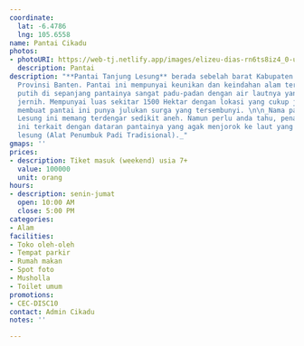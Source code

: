 ```yaml
---
coordinate:
  lat: -6.4786
  lng: 105.6558
name: Pantai Cikadu
photos:
- photoURI: https://web-tj.netlify.app/images/elizeu-dias-rn6ts8iz4_0-unsplash.jpg
  description: Pantai
description: "**Pantai Tanjung Lesung** berada sebelah barat Kabupaten Pandeglang,
  Provinsi Banten. Pantai ini mempunyai keunikan dan keindahan alam tersendiri. Pasir
  putih di sepanjang pantainya sangat padu-padan dengan air lautnya yang terlihat
  jernih. Mempunyai luas sekitar 1500 Hektar dengan lokasi yang cukup jauh dan tersembunyi
  membuat pantai ini punya julukan surga yang tersembunyi. \n\n_Nama pantai Tanjung
  Lesung ini memang terdengar sedikit aneh. Namun perlu anda tahu, penamaan pantai
  ini terkait dengan dataran pantainya yang agak menjorok ke laut yang terlihat mirip
  lesung (Alat Penumbuk Padi Tradisional)._"
gmaps: ''
prices:
- description: Tiket masuk (weekend) usia 7+
  value: 100000
  unit: orang
hours:
- description: senin-jumat
  open: 10:00 AM
  close: 5:00 PM
categories:
- Alam
facilities:
- Toko oleh-oleh
- Tempat parkir
- Rumah makan
- Spot foto
- Musholla
- Toilet umum
promotions:
- CEC-DISC10
contact: Admin Cikadu
notes: ''

---
```

